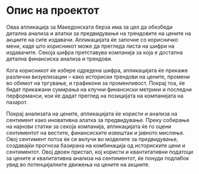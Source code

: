 # Опис на проектот
Оваа апликација за Македонската берза има за цел да обезбеди детална анализа и алатки за предвидување на трендовите на цените на акциите на сите издавачи. Апликацијата ќе започне со корисничко мени, каде што корисникот може да прегледа листа на шифри на издавачите. Секоја шифра претставува компанија за која е достапна детална финансиска анализа и трендови.

Кога корисникот ќе избере одредена шифра, апликацијата ќе прикаже различни визуелизации – како историски трендови на цените, промени во обемот на тргување, и графикони за променливост. Покрај тоа, ќе бидат прикажани сумирања на клучни финансиски метрики и последни перформанси, кои ќе дадат преглед на позицијата на компанијата на пазарот.

Покрај анализата на цените, апликацијата ќе користи и анализа на сентимент како иновативна алатка за предвидување. Преку собирање на најнови статии за секоја компанија, апликацијата ќе го оцени сентиментот на вестите, финансиските извештаи и јавното мислење. Овој сентимент потоа ќе се вклучи во моделите за предвидување, создавајќи прогноза базирана на комбинација од историските цени и сентиментот. Овој двоен пристап, кој користи и квантитативни податоци за цените и квалитативна анализа на сентиментот, ќе понуди подлабок увид во потенцијалните движења на цените на акциите.
